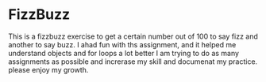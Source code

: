 # FizzBuzz
This is a fizzbuzz exercise to get a certain number out of 100 to say fizz and another to say buzz.
I ahad fun with ths assignment, and it helped me understand objects and for loops a lot better
I am trying to do as many assignments as possible and increrase my skill and documenat my practice.
please enjoy my growth.
